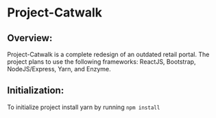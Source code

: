 # Project-Catwalk

## Overview:
Project-Catwalk is a complete redesign of an outdated retail portal. The project plans to use the following frameworks: ReactJS, Bootstrap, NodeJS/Express, Yarn, and Enzyme.

## Initialization:
To initialize project install yarn by running `npm install `